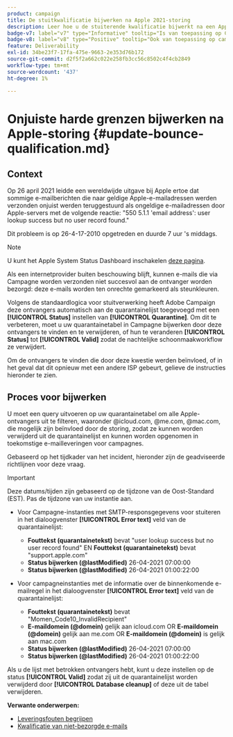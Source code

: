 ```yaml
---
product: campaign
title: De stuitkwalificatie bijwerken na Apple 2021-storing
description: Leer hoe u de stuiterende kwalificatie bijwerkt na een Apple 2021-storing
badge-v7: label="v7" type="Informative" tooltip="Is van toepassing op Campaign Classic v7"
badge-v8: label="v8" type="Positive" tooltip="Ook van toepassing op campagne v8"
feature: Deliverability
exl-id: 34be23f7-17fa-475e-9663-2e353d76b172
source-git-commit: d2f5f2a662c022e258fb3cc56c8502c4f4cb2849
workflow-type: tm+mt
source-wordcount: '437'
ht-degree: 1%

---
```


# Onjuiste harde grenzen bijwerken na Apple-storing {#update-bounce-qualification.md}

## Context

Op 26 april 2021 leidde een wereldwijde uitgave bij Apple ertoe dat sommige e-mailberichten die naar geldige Apple-e-mailadressen werden verzonden onjuist werden teruggestuurd als ongeldige e-mailadressen door Apple-servers met de volgende reactie: &quot;550 5.1.1 &#39;email address&#39;: user lookup success but no user record found.&quot;

Dit probleem is op 26-4-17-2010 opgetreden en duurde 7 uur &#39;s middags.

>[!NOTE]
>
>U kunt het Apple System Status Dashboard inschakelen [deze pagina](https://www.apple.com/support/systemstatus/).

Als een internetprovider buiten beschouwing blijft, kunnen e-mails die via Campagne worden verzonden niet succesvol aan de ontvanger worden bezorgd: deze e-mails worden ten onrechte gemarkeerd als steunkleuren.

Volgens de standaardlogica voor stuitverwerking heeft Adobe Campaign deze ontvangers automatisch aan de quarantainelijst toegevoegd met een **[!UICONTROL Status]** instellen van **[!UICONTROL Quarantine]**. Om dit te verbeteren, moet u uw quarantainetabel in Campagne bijwerken door deze ontvangers te vinden en te verwijderen, of hun te veranderen **[!UICONTROL Status]** tot **[!UICONTROL Valid]** zodat de nachtelijke schoonmaakworkflow ze verwijdert.

Om de ontvangers te vinden die door deze kwestie werden beïnvloed, of in het geval dat dit opnieuw met een andere ISP gebeurt, gelieve de instructies hieronder te zien.

## Proces voor bijwerken

U moet een query uitvoeren op uw quarantainetabel om alle Apple-ontvangers uit te filteren, waaronder @icloud.com, @me.com, @mac.com, die mogelijk zijn beïnvloed door de storing, zodat ze kunnen worden verwijderd uit de quarantainelijst en kunnen worden opgenomen in toekomstige e-mailleveringen voor campagnes.

Gebaseerd op het tijdkader van het incident, hieronder zijn de geadviseerde richtlijnen voor deze vraag.

>[!IMPORTANT]
>
>Deze datums/tijden zijn gebaseerd op de tijdzone van de Oost-Standard (EST). Pas de tijdzone van uw instantie aan.

* Voor Campagne-instanties met SMTP-responsgegevens voor stuiteren in het dialoogvenster **[!UICONTROL Error text]** veld van de quarantainelijst:

   * **Fouttekst (quarantainetekst)** bevat &quot;user lookup success but no user record found&quot; EN **Fouttekst (quarantainetekst)** bevat &quot;support.apple.com&quot;
   * **Status bijwerken (@lastModified)** 26-04-2021 07:00:00
   * **Status bijwerken (@lastModified)** 26-04-2021 01:00:22:00

* Voor campagneinstanties met de informatie over de binnenkomende e-mailregel in het dialoogvenster **[!UICONTROL Error text]** veld van de quarantainelijst:

   * **Fouttekst (quarantainetekst)** bevat &quot;Momen_Code10_InvalidRecipient&quot;
   * **E-maildomein (@domein)** gelijk aan icloud.com OR **E-maildomein (@domein)** gelijk aan me.com OR **E-maildomein (@domein)** is gelijk aan mac.com
   * **Status bijwerken (@lastModified)** 26-04-2021 07:00:00
   * **Status bijwerken (@lastModified)** 26-04-2021 01:00:22:00

Als u de lijst met betrokken ontvangers hebt, kunt u deze instellen op de status **[!UICONTROL Valid]** zodat zij uit de quarantainelijst worden verwijderd door **[!UICONTROL Database cleanup]** of deze uit de tabel verwijderen.

**Verwante onderwerpen:**
* [Leveringsfouten begrijpen](understanding-delivery-failures.md)
* [Kwalificatie van niet-bezorgde e-mails](understanding-delivery-failures.md#bounce-mail-qualification)
